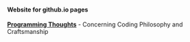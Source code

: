 #### Website for github.io pages

**[Programming Thoughts](http://dduril.github.io/)** - Concerning Coding Philosophy and Craftsmanship

